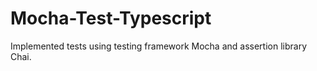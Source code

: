 # Mocha-Test-Typescript
Implemented tests using testing framework Mocha and assertion library Chai.
